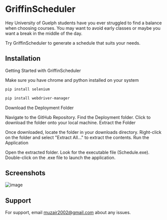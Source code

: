 
# GriffinScheduler

Hey University of Guelph students have you ever struggled to find a balance when choosing courses. You may want to avoid early classes or maybe you want a break in the middle of the day.

Try GriffinScheduler to generate a schedule that suits your needs.


## Installation

Getting Started with GriffinScheduler

Make sure you have chrome and python installed on your system

```bash
pip install selenium
```

```bash
pip install webdriver-manager
```

Download the Deployment Folder

Navigate to the GitHub Repository.
Find the Deployment folder.
Click to download the folder onto your local machine.
Extract the Folder

Once downloaded, locate the folder in your downloads directory.
Right-click on the folder and select "Extract All..." to extract the contents.
Run the Application

Open the extracted folder.
Look for the executable file (Schedule.exe).
Double-click on the .exe file to launch the application.

## Screenshots
![image](https://github.com/muzair2003/GriffinScheduler/assets/60098918/0b878192-3e40-4fbc-999e-8e72492864c4)

## Support

For support, email muzair2002@gmail.com about any issues.

